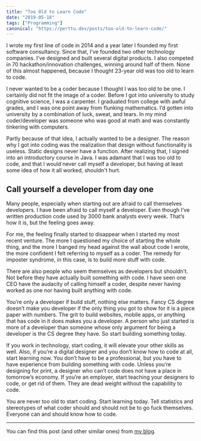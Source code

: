 ```yaml
---
title: "Too Old to Learn Code"
date: "2019-05-18"
tags: ["Programming"]
canonical: "https://perttu.dev/posts/too-old-to-learn-code/"
---
```


I wrote my first line of code in 2014 and a year later I founded my first software consultancy. Since that, I’ve founded two other technology companies. I’ve designed and built several digital products. I also competed in 70 hackathon/innovation challenges, winning around half of them. None of this almost happened, because I thought 23-year old was too old to learn to code.

I never wanted to be a coder because I thought I was too old to be one. I certainly did not fit the image of a coder. Before I got into university to study cognitive science, I was a carpenter. I graduated from college with awful grades, and I was one point away from flunking mathematics. I’d gotten into university by a combination of luck, sweat, and tears. In my mind coder/developer was someone who was good at math and was constantly tinkering with computers.

Partly because of that idea, I actually wanted to be a designer. The reason why I got into coding was the realization that design without functionality is useless. Static designs never have a function. After realizing that, I signed into an introductory course in Java. I was adamant that I was too old to code, and that I would never call myself a developer, but having at least some idea of how it all worked, shouldn't hurt.

## Call yourself a developer from day one

Many people, especially when starting out are afraid to call themselves developers. I have been afraid to call myself a developer. Even though I’ve written production code used by 3000 bank analysts every week. That’s how it is, but the feeling goes away.

For me, the feeling finally started to disappear when I started my most recent venture. The more I questioned my choice of starting the whole thing, and the more I banged my head against the wall about code I wrote, the more confident I felt referring to myself as a coder. The remedy for imposter syndrome, in this case, is to build more stuff with code.

There are also people who seem themselves as developers but shouldn’t. Not before they have actually built something with code. I have seen one CEO have the audacity of calling himself a coder, despite never having worked as one nor having built anything with code.

You’re only a developer if build stuff, nothing else matters. Fancy CS degree doesn’t make you developer if the only thing you got to show for it is a piece paper with numbers. The grit to build websites, mobile apps, or anything that has code in it does makes you a developer. A person who just started is more of a developer than someone whose only argument for being a developer is the CS degree they have. So start building something today.

If you work in technology, start coding, it will elevate your other skills as well. Also, if you’re a digital designer and you don’t know how to code at all, start learning now. You don’t have to be a professional, but you have to have experience from building something with code. Unless you’re designing for print, a designer who can’t code does not have a place in tomorrow’s economy. If you’re an employer, start teaching your designers to code, or get rid of them. They are dead weight without the capability to code.

You are never too old to start coding. Start learning today. Tell statistics and stereotypes of what coder should and should not be to go fuck themselves. Everyone can and should know how to code.

---

You can find this post (and other similar ones) from [my blog](https://perttu.dev/posts/too-old-to-learn-code/).
